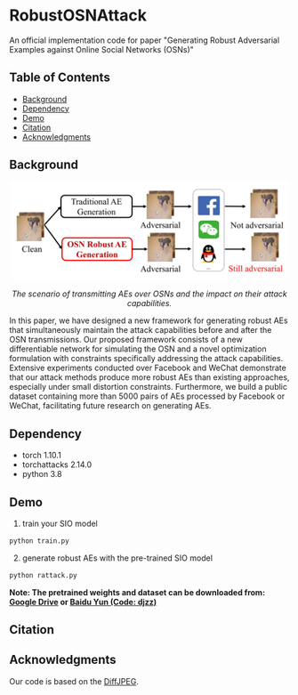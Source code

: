# RobustOSNAttack

An official implementation code for paper "Generating Robust Adversarial Examples against Online Social Networks (OSNs)"

## Table of Contents

- [Background](#background)
- [Dependency](#dependency)
- [Demo](#demo)
- [Citation](#citation)
- [Acknowledgments](#acknowledgments)


## Background

<p align='center'>  
  <img src='https://github.com/csjunjun/RobustOSNAttack/blob/main/storyqq.jpg' width='500'/>
</p>
<p align='center'>  
  <em>The scenario of transmitting AEs over OSNs and the impact on their attack capabilities.</em>
</p>

In this paper, we have designed a new framework for generating robust AEs that simultaneously maintain the attack capabilities before and after the OSN transmissions. Our proposed framework consists of a new differentiable network for simulating the OSN and a novel optimization formulation with constraints specifically addressing the attack capabilities. Extensive experiments conducted over Facebook and WeChat demonstrate that our attack methods produce more robust AEs than existing approaches, especially under small distortion constraints. Furthermore, we build a public dataset containing more than 5000 pairs of AEs processed by Facebook or WeChat, facilitating future research on generating AEs.


## Dependency
- torch 1.10.1
- torchattacks 2.14.0
- python 3.8

## Demo

1. train your SIO model
```bash
python train.py 
```
2. generate robust AEs with the pre-trained SIO model
```bash
python rattack.py 
```
**Note: The pretrained weights and dataset can be downloaded from:
[Google Drive](https://drive.google.com/drive/folders/1M-yrL-DDvNd-KV9vxmxxAwAYTVMa6pde?usp=sharing) or 
[Baidu Yun (Code: djzz)](https://pan.baidu.com/s/10GHrwNv57L2d2bD_5X3W0g)**

## Citation

## Acknowledgments
Our code is based on the [DiffJPEG](https://github.com/mlomnitz/DiffJPEG).



